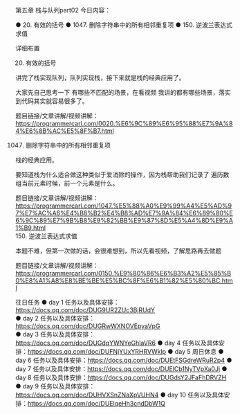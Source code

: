 第五章 栈与队列part02
今日内容： 

● 20. 有效的括号
● 1047. 删除字符串中的所有相邻重复项
● 150. 逆波兰表达式求值

 详细布置 

 20. 有效的括号 

讲完了栈实现队列，队列实现栈，接下来就是栈的经典应用了。 

大家先自己思考一下 有哪些不匹配的场景，在看视频 我讲的都有哪些场景，落实到代码其实就容易很多了。

题目链接/文章讲解/视频讲解：https://programmercarl.com/0020.%E6%9C%89%E6%95%88%E7%9A%84%E6%8B%AC%E5%8F%B7.html  

 1047. 删除字符串中的所有相邻重复项 

栈的经典应用。 

要知道栈为什么适合做这种类似于爱消除的操作，因为栈帮助我们记录了 遍历数组当前元素时候，前一个元素是什么。

题目链接/文章讲解/视频讲解：https://programmercarl.com/1047.%E5%88%A0%E9%99%A4%E5%AD%97%E7%AC%A6%E4%B8%B2%E4%B8%AD%E7%9A%84%E6%89%80%E6%9C%89%E7%9B%B8%E9%82%BB%E9%87%8D%E5%A4%8D%E9%A1%B9.html  
 150. 逆波兰表达式求值 

本题不难，但第一次做的话，会很难想到，所以先看视频，了解思路再去做题 

题目链接/文章讲解/视频讲解：https://programmercarl.com/0150.%E9%80%86%E6%B3%A2%E5%85%B0%E8%A1%A8%E8%BE%BE%E5%BC%8F%E6%B1%82%E5%80%BC.html  


往日任务
● day 1 任务以及具体安排：https://docs.qq.com/doc/DUG9UR2ZUc3BjRUdY  
● day 2 任务以及具体安排：https://docs.qq.com/doc/DUGRwWXNOVEpyaVpG  
● day 3 任务以及具体安排：https://docs.qq.com/doc/DUGdqYWNYeGhlaVR6 
● day 4 任务以及具体安排：https://docs.qq.com/doc/DUFNjYUxYRHRVWklp 
● day 5 周日休息
● day 6 任务以及具体安排：https://docs.qq.com/doc/DUEtFSGdreWRuR2p4 
● day 7 任务以及具体安排：https://docs.qq.com/doc/DUElCb1NyTVpXa0Jj 
● day 8 任务以及具体安排：https://docs.qq.com/doc/DUGdsY2JFaFhDRVZH 
● day 9 任务以及具体安排：https://docs.qq.com/doc/DUHVXSnZNaXpVUHN4 
● day 10 任务以及具体安排：https://docs.qq.com/doc/DUElqeHh3cndDbW1Q 


